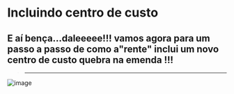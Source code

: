 # Incluindo centro de custo

## E aí bença...daleeeee!!! vamos agora para um passo a passo de como a"rente" inclui um novo centro de custo quebra na emenda !!!   

> ---------------------------------------------------



![image](https://user-images.githubusercontent.com/95197081/176182768-9c07e26f-13a4-43ac-87f7-473b876d3882.png)


